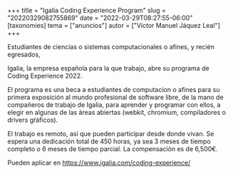 +++
title = "Igalia Coding Experience Program"
slug = "20220329082755869"
date = "2022-03-29T08:27:55-06:00"
[taxonomies]
tema = ["anuncios"]
autor = ["Víctor Manuel Jáquez Leal"]
+++

Estudiantes de ciencias o sistemas computacionales o afines, y recién
egresados,

Igalia, la empresa española para la que trabajo, abre su programa de
Coding Experience 2022.

El programa es una beca a estudiantes de computacion o afines para su
primera exposición al mundo profesional de software libre, de la mano de
compañeros de trabajo de Igalia, para aprender y programar con ellos, a
elegir en algunas de las áreas abiertas (webkit, chromium, compiladores
o drivers gŕáficos).

El trabajo es remoto, así que pueden participar desde donde vivan. Se
espera una dedicación total de 450 horas, ya sea 3 meses de tiempo
completo o 6 meses de tiempo parcial. La compensación es de 6,500€.

Pueden aplicar en <https://www.igalia.com/coding-experience/>
